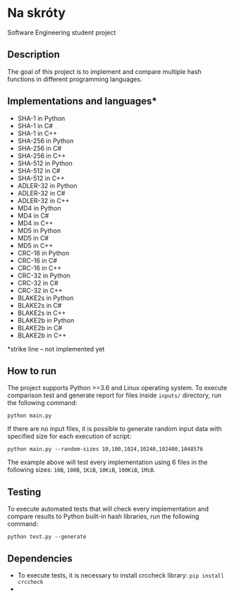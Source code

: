 # Na skróty
Software Engineering student project

## Description
The goal of this project is to implement and compare multiple hash functions in different programming languages.

## Implementations and languages*
* SHA-1 in Python
* SHA-1 in C#
* SHA-1 in C++
* SHA-256 in Python
* SHA-256 in C#
* SHA-256 in C++
* SHA-512 in Python
* SHA-512 in C#
* SHA-512 in C++
* ADLER-32 in Python
* ADLER-32 in C#
* ADLER-32 in C++
* MD4 in Python
* MD4 in C#
* MD4 in C++
* MD5 in Python
* MD5 in C#
* MD5 in C++
* CRC-16 in Python
* CRC-16 in C#
* CRC-16 in C++
* CRC-32 in Python
* CRC-32 in C#
* CRC-32 in C++
* BLAKE2s in Python
* BLAKE2s in C#
* BLAKE2s in C++
* BLAKE2b in Python
* BLAKE2b in C#
* BLAKE2b in C++

*strike line – not implemented yet

## How to run
The project supports Python >=3.6 and Linux operating system.
To execute comparison test and generate report for files inside `inputs/` directory, run the following command:
```
python main.py
```
If there are no input files, it is possible to generate random input data with specified size for each execution of script:
```
python main.py --random-sizes 10,100,1024,10240,102400,1048576
```
The example above will test every implementation using 6 files in the following sizes: `10B`, `100B`, `1KiB`, `10KiB`, `100KiB`, `1MiB`.

## Testing
To execute automated tests that will check every implementation and compare results to Python built-in hash libraries, run the following command:
```
python test.py --generate
```

## Dependencies
* To execute tests, it is necessary to install crccheck library: `pip install crccheck`
* 